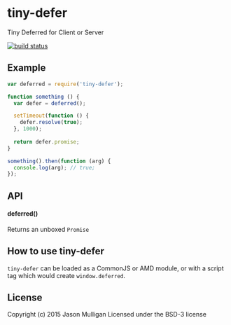 # tiny-defer
Tiny Deferred for Client or Server

[![build status](https://secure.travis-ci.org/avoidwork/tiny-defer.svg)](http://travis-ci.org/avoidwork/tiny-defer)

## Example
```javascript
var deferred = require('tiny-defer');

function something () {
  var defer = deferred();

  setTimeout(function () {
    defer.resolve(true);
  }, 1000);
  
  return defer.promise;
}

something().then(function (arg) {
  console.log(arg); // true;
});
```

## API
#### deferred()
Returns an unboxed `Promise`

## How to use tiny-defer
`tiny-defer` can be loaded as a CommonJS or AMD module, or with a script tag which would create `window.deferred`.

## License
Copyright (c) 2015 Jason Mulligan
Licensed under the BSD-3 license
